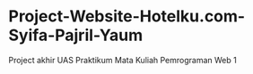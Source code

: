 # Project-Website-Hotelku.com-Syifa-Pajril-Yaum
Project akhir UAS Praktikum Mata Kuliah Pemrograman Web 1
